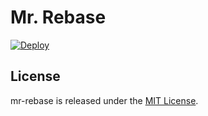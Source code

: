 # Mr. Rebase

[![Deploy](https://www.herokucdn.com/deploy/button.svg)](https://heroku.com/deploy?template=https://github.com/wojtekmach/mr-rebase)

## License

mr-rebase is released under the [MIT License](LICENSE.txt).
